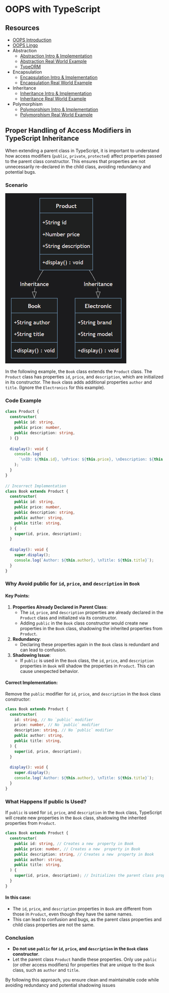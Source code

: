 # OOPS with TypeScript

## Resources

- [OOPS Introduction](https://cloudaffle.com/series/object-oriented-typescript/introduction-to-oop/)
- [OOPS Lingo](https://cloudaffle.com/series/object-oriented-typescript/the-oop-lingo/)
- Abstraction
  - [Abstraction Intro & Implementation](https://cloudaffle.com/series/object-oriented-typescript/abstraction-in-typescript/)
  - [Abstraction Real World Example](https://cloudaffle.com/series/object-oriented-typescript/abstraction-example/)
  - [TypeORM](https://typeorm.io/)
- Encapsulation
  - [Encapsulation Intro & Implementation](https://cloudaffle.com/series/object-oriented-typescript/encapsulation-in-typescript/)
  - [Encapsulation Real World Example](https://cloudaffle.com/series/object-oriented-typescript/encapsulation-example-with-nestjs/)
- Inheritance
  - [Inheritance Intro & Implementation](https://cloudaffle.com/series/object-oriented-typescript/inheritance-in-typescript/)
  - [Inheritance Real World Example](https://cloudaffle.com/series/object-oriented-typescript/why-use-inheritance/)
- Polymorphism
  - [Polymorphism Intro & Implementation](https://cloudaffle.com/series/object-oriented-typescript/polymorphism-in-typescript/)
  - [Polymorphism Real World Example](https://cloudaffle.com/series/object-oriented-typescript/polymorphism-by-example/)

## Proper Handling of Access Modifiers in TypeScript Inheritance

When extending a parent class in TypeScript, it is important to understand how access modifiers (`public`, `private`, `protected`) affect properties passed to the parent class constructor. This ensures that properties are not unnecessarily re-declared in the child class, avoiding redundancy and potential bugs.

### Scenario

![Example Scenario](img/example-scenario.png)

In the following example, the `Book` class extends the `Product` class. The `Product` class has properties `id`, `price`, and `description`, which are initialized in its constructor. The `Book` class adds additional properties `author` and `title`. (Ignore the `Electronics` for this example).

### Code Example

```typescript
class Product {
  constructor(
    public id: string,
    public price: number,
    public description: string,
  ) {}

  display(): void {
    console.log(
      `\nID: ${this.id}, \nPrice: ${this.price}, \nDescription: ${this.description}.`,
    );
  }
}

// Incorrect Implementation
class Book extends Product {
  constructor(
    public id: string,
    public price: number,
    public description: string,
    public author: string,
    public title: string,
  ) {
    super(id, price, description);
  }

  display(): void {
    super.display();
    console.log(`Author: ${this.author}, \nTitle: ${this.title}`);
  }
}
```

### Why Avoid public for `id`, `price`, and `description` in `Book`

#### Key Points:

1. **Properties Already Declared in Parent Class**:
   - The `id`, `price`, and `description` properties are already declared in the `Product` class and initialized via its constructor.
   - Adding `public` in the `Book` class constructor would create new properties in the `Book` class, shadowing the inherited properties from `Product`.
2. **Redundancy**:
   - Declaring these properties again in the `Book` class is redundant and can lead to confusion.
3. **Shadowing Issue**:
   - If `public` is used in the `Book` class, the `id`, `price`, and `description` properties in `Book` will shadow the properties in `Product`. This can cause unexpected behavior.

#### Correct Implementation:

Remove the `public` modifier for `id`, `price`, and `description` in the `Book` class constructor:

```typescript
class Book extends Product {
  constructor(
    id: string, // No `public` modifier
    price: number, // No `public` modifier
    description: string, // No `public` modifier
    public author: string,
    public title: string,
  ) {
    super(id, price, description);
  }

  display(): void {
    super.display();
    console.log(`Author: ${this.author}, \nTitle: ${this.title}`);
  }
}
```

### What Happens If public Is Used?

If `public` is used for `id`, `price`, and `description` in the `Book` class, TypeScript will create new properties in the `Book` class, shadowing the inherited properties from `Product`.

```typescript
class Book extends Product {
  constructor(
    public id: string, // Creates a new  property in Book
    public price: number, // Creates a new  property in Book
    public description: string, // Creates a new  property in Book
    public author: string,
    public title: string,
  ) {
    super(id, price, description); // Initializes the parent class properties
  }
}
```

#### In this case:

- The `id`, `price`, and `description` properties in `Book` are different from those in `Product`, even though they have the same names.
- This can lead to confusion and bugs, as the parent class properties and child class properties are not the same.

### Conclusion

- **Do not use `public` for `id`, `price`, and `description` in the `Book` class constructor**.
- Let the parent class `Product` handle these properties. Only use `public` (or other access modifiers) for properties that are unique to the `Book` class, such as `author` and `title`.

By following this approach, you ensure clean and maintainable code while avoiding redundancy and potential shadowing issues
